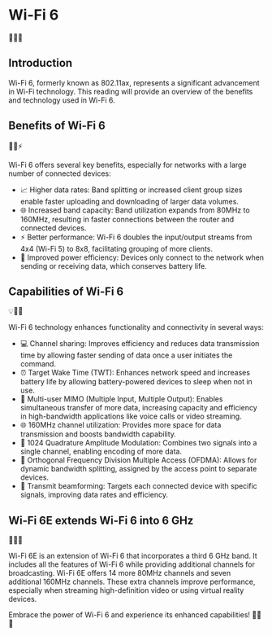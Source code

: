 # Wi-Fi 6

📶🔌🔢

## Introduction

Wi-Fi 6, formerly known as 802.11ax, represents a significant advancement in Wi-Fi technology. This reading will provide an overview of the benefits and technology used in Wi-Fi 6.

## Benefits of Wi-Fi 6

🚀📶⚡️

Wi-Fi 6 offers several key benefits, especially for networks with a large number of connected devices:

- 📈 Higher data rates: Band splitting or increased client group sizes enable faster uploading and downloading of larger data volumes.
- 🌐 Increased band capacity: Band utilization expands from 80MHz to 160MHz, resulting in faster connections between the router and connected devices.
- ⚡️ Better performance: Wi-Fi 6 doubles the input/output streams from 4x4 (Wi-Fi 5) to 8x8, facilitating grouping of more clients.
- 🔋 Improved power efficiency: Devices only connect to the network when sending or receiving data, which conserves battery life.

## Capabilities of Wi-Fi 6

💡🔗📶

Wi-Fi 6 technology enhances functionality and connectivity in several ways:

- 💻 Channel sharing: Improves efficiency and reduces data transmission time by allowing faster sending of data once a user initiates the command.
- ⏰ Target Wake Time (TWT): Enhances network speed and increases battery life by allowing battery-powered devices to sleep when not in use.
- 📡 Multi-user MIMO (Multiple Input, Multiple Output): Enables simultaneous transfer of more data, increasing capacity and efficiency in high-bandwidth applications like voice calls or video streaming.
- 🌐 160MHz channel utilization: Provides more space for data transmission and boosts bandwidth capability.
- 🔄 1024 Quadrature Amplitude Modulation: Combines two signals into a single channel, enabling encoding of more data.
- 📶 Orthogonal Frequency Division Multiple Access (OFDMA): Allows for dynamic bandwidth splitting, assigned by the access point to separate devices.
- 📡 Transmit beamforming: Targets each connected device with specific signals, improving data rates and efficiency.

## Wi-Fi 6E extends Wi-Fi 6 into 6 GHz

🔌🌐🔢

Wi-Fi 6E is an extension of Wi-Fi 6 that incorporates a third 6 GHz band. It includes all the features of Wi-Fi 6 while providing additional channels for broadcasting. Wi-Fi 6E offers 14 more 80MHz channels and seven additional 160MHz channels. These extra channels improve performance, especially when streaming high-definition video or using virtual reality devices.

Embrace the power of Wi-Fi 6 and experience its enhanced capabilities! 📶🚀🌐